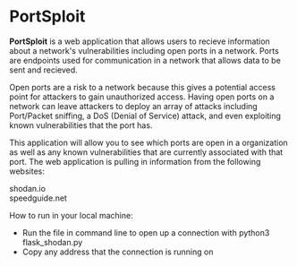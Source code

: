 # PortSploit

**PortSploit** is a web application that allows users to recieve information about a network's vulnerabilities including open ports in a network. 
Ports are endpoints used for communication in a network that allows data to be sent and recieved. 

Open ports are a risk to a network because this gives a potential access point for attackers to gain unauthorized access. 
Having open ports on a network can leave attackers to deploy an array of attacks including Port/Packet sniffing, a DoS (Denial of Service) attack, 
and even exploiting known vulnerabilities that the port has. 

This application will allow you to see which ports are open in a organization as well as any known vulnerabilities that are currently 
associated with that port. The web application is pulling in information from the following websites: 

shodan.io </br>
speedguide.net </br>

How to run in your local machine: 

- Run the file in command line to open up a connection with python3 flask_shodan.py
- Copy any address that the connection is running on

